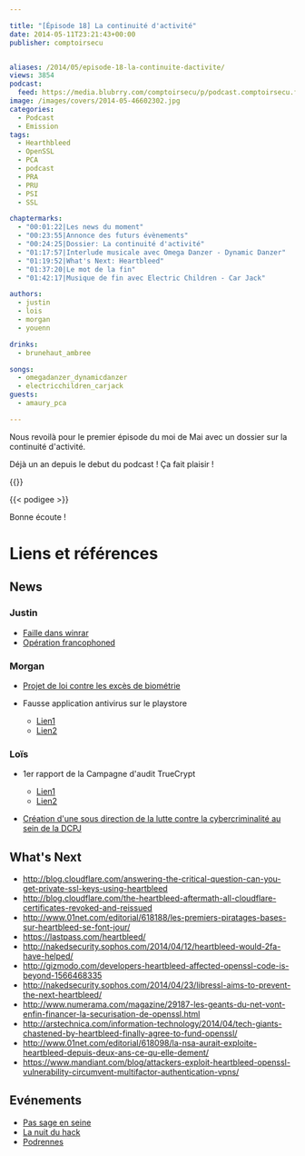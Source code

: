 ```yaml
---

title: "[Épisode 18] La continuité d'activité"
date: 2014-05-11T23:21:43+00:00
publisher: comptoirsecu


aliases: /2014/05/episode-18-la-continuite-dactivite/
views: 3854
podcast:
  feed: https://media.blubrry.com/comptoirsecu/p/podcast.comptoirsecu.fr/CSEC.EP18.2014-05-10.PCA.mp3
image: /images/covers/2014-05-46602302.jpg
categories:
  - Podcast
  - Emission
tags:
  - Hearthbleed
  - OpenSSL
  - PCA
  - podcast
  - PRA
  - PRU
  - PSI
  - SSL

chaptermarks:
  - "00:01:22|Les news du moment"
  - "00:23:55|Annonce des futurs évènements"
  - "00:24:25|Dossier: La continuité d'activité"
  - "01:17:57|Interlude musicale avec Omega Danzer - Dynamic Danzer"
  - "01:19:52|What's Next: Heartbleed"
  - "01:37:20|Le mot de la fin"
  - "01:42:17|Musique de fin avec Electric Children - Car Jack"

authors:
  - justin
  - lois
  - morgan
  - youenn

drinks:
  - brunehaut_ambree

songs:
  - omegadanzer_dynamicdanzer
  - electricchildren_carjack
guests:
  - amaury_pca

---
```


Nous revoilà pour le premier épisode du moi de Mai avec un dossier sur la continuité d'activité.

Déjà un an depuis le debut du podcast ! Ça fait plaisir !

{{<chaptermarks>}}

{{< podigee >}}


Bonne écoute !

# Liens et références

## News

### Justin

- [Faille dans winrar](http://securityaffairs.co/wordpress/23623/hacking/winrar-zero-day.html)
- [Opération francophoned](http://www.symantec.com/connect/ko/blogs/operation-francophoned-persistence-and-evolution-dual-pronged-social-engineering-attack)

### Morgan

- [Projet de loi contre les excès de biométrie](http://www.numerama.com/magazine/29124-une-loi-contre-les-exces-de-la-biometrie-a-ameliorer.html)

- Fausse application antivirus sur le playstore
  - [Lien1](http://nakedsecurity.sophos.com/2014/04/09/google-takes-down-fake-anti-virus-app-that-duped-10000-users-on-play-store/)
  - [Lien2](http://www.androidpolice.com/2014/04/06/the-1-new-paid-app-in-the-play-store-costs-4-has-over-10000-downloads-a-4-7-star-rating-and-its-a-total-scam/)

### Loïs

- 1er rapport de la Campagne d'audit TrueCrypt
  - [Lien1](http://istruecryptauditedyet.com/)
  - [Lien2](https://opencryptoaudit.org/reports/iSec_Final_Open_Crypto_Audit_Project_TrueCrypt_Security_Assessment.pdf)

- [Création d'une sous direction de la lutte contre la cybercriminalité au sein de la DCPJ](http://www.unitesgppolice.com/media/upload/document/f9be343f-2014-04-07_CTPN2.pdf)

## What's Next

- <http://blog.cloudflare.com/answering-the-critical-question-can-you-get-private-ssl-keys-using-heartbleed>
- <http://blog.cloudflare.com/the-heartbleed-aftermath-all-cloudflare-certificates-revoked-and-reissued>
- <http://www.01net.com/editorial/618188/les-premiers-piratages-bases-sur-heartbleed-se-font-jour/>
- <https://lastpass.com/heartbleed/>
- <http://nakedsecurity.sophos.com/2014/04/12/heartbleed-would-2fa-have-helped/>
- <http://gizmodo.com/developers-heartbleed-affected-openssl-code-is-beyond-1566468335>
- <http://nakedsecurity.sophos.com/2014/04/23/libressl-aims-to-prevent-the-next-heartbleed/>
- <http://www.numerama.com/magazine/29187-les-geants-du-net-vont-enfin-financer-la-securisation-de-openssl.html>
- <http://arstechnica.com/information-technology/2014/04/tech-giants-chastened-by-heartbleed-finally-agree-to-fund-openssl/>
- <http://www.01net.com/editorial/618098/la-nsa-aurait-exploite-heartbleed-depuis-deux-ans-ce-qu-elle-dement/>
- <https://www.mandiant.com/blog/attackers-exploit-heartbleed-openssl-vulnerability-circumvent-multifactor-authentication-vpns/>

## Evénements

- [Pas sage en seine](http://www.passageenseine.org/)
- [La nuit du hack](http://www.nuitduhack.com/)
- [Podrennes](https://plus.google.com/u/0/events/coeemmh7jiilbfgdiujvi1np670)
